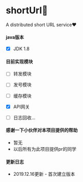 # shortUrl🚀
A distributed short URL service❤️

#### java版本
  - [x] JDK 1.8

#### 目前实现模块
  - [ ] 转发模块
  - [ ] 发号模块
  - [ ] 缓存模块
  - [x] API网关
  - [ ] 日志回收...
  
  
#### 感谢一下小伙伴对本项目提供的帮助
   - 暂无
   - 以后所有为此项目提供pr的同学
   
#### 更新日志
   - 2019.12.16更新
    - 首次建立版本
